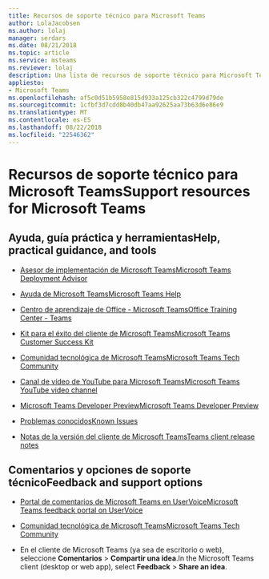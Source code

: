 ```yaml
---
title: Recursos de soporte técnico para Microsoft Teams
author: LolaJacobsen
ms.author: lolaj
manager: serdars
ms.date: 08/21/2018
ms.topic: article
ms.service: msteams
ms.reviewer: lolaj
description: Una lista de recursos de soporte técnico para Microsoft Teams que le ayudarán a usarlo de manera más eficiente y efectiva.
appliesto:
- Microsoft Teams
ms.openlocfilehash: af5c0d51b5958e815d933a125cb322c4799d79de
ms.sourcegitcommit: 1cfbf3d7cdd8b40db47aa92625aa73b63d6e86e9
ms.translationtype: MT
ms.contentlocale: es-ES
ms.lasthandoff: 08/22/2018
ms.locfileid: "22546362"
---
```

<a name="support-resources-for-microsoft-teams"></a><span data-ttu-id="fb35b-103">Recursos de soporte técnico para Microsoft Teams</span><span class="sxs-lookup"><span data-stu-id="fb35b-103">Support resources for Microsoft Teams</span></span>
=====================================

## <a name="help-practical-guidance-and-tools"></a><span data-ttu-id="fb35b-104">Ayuda, guía práctica y herramientas</span><span class="sxs-lookup"><span data-stu-id="fb35b-104">Help, practical guidance, and tools</span></span>

-   [<span data-ttu-id="fb35b-105">Asesor de implementación de Microsoft Teams</span><span class="sxs-lookup"><span data-stu-id="fb35b-105">Microsoft Teams Deployment Advisor</span></span>](https://go.microsoft.com/fwlink/?linkid=843465)

-   [<span data-ttu-id="fb35b-106">Ayuda de Microsoft Teams</span><span class="sxs-lookup"><span data-stu-id="fb35b-106">Microsoft Teams Help</span></span>](https://support.office.com/Teams)

-   [<span data-ttu-id="fb35b-107">Centro de aprendizaje de Office - Microsoft Teams</span><span class="sxs-lookup"><span data-stu-id="fb35b-107">Office Training Center - Teams</span></span>](https://support.office.com/article/Microsoft-Teams-video-training-4f108e54-240b-4351-8084-b1089f0d21d7)

-   [<span data-ttu-id="fb35b-108">Kit para el éxito del cliente de Microsoft Teams</span><span class="sxs-lookup"><span data-stu-id="fb35b-108">Microsoft Teams Customer Success Kit</span></span>](https://go.microsoft.com/fwlink/?linkid=846006)

-   [<span data-ttu-id="fb35b-109">Comunidad tecnológica de Microsoft Teams</span><span class="sxs-lookup"><span data-stu-id="fb35b-109">Microsoft Teams Tech Community</span></span>](https://go.microsoft.com/fwlink/p/?linkid=832751)

-   [<span data-ttu-id="fb35b-110">Canal de vídeo de YouTube para Microsoft Teams</span><span class="sxs-lookup"><span data-stu-id="fb35b-110">Microsoft Teams YouTube video channel</span></span>](https://go.microsoft.com/fwlink/?linkid=854398)

-   [<span data-ttu-id="fb35b-111">Microsoft Teams Developer Preview</span><span class="sxs-lookup"><span data-stu-id="fb35b-111">Microsoft Teams Developer Preview</span></span>](https://go.microsoft.com/fwlink/?linkid=854397)

-   [<span data-ttu-id="fb35b-112">Problemas conocidos</span><span class="sxs-lookup"><span data-stu-id="fb35b-112">Known Issues</span></span>](https://docs.microsoft.com/en-us/microsoftteams/known-issues)

-   [<span data-ttu-id="fb35b-113">Notas de la versión del cliente de Microsoft Teams</span><span class="sxs-lookup"><span data-stu-id="fb35b-113">Teams client release notes</span></span>](https://support.office.com/article/Release-notes-for-Microsoft-Teams-d7092a6d-c896-424c-b362-a472d5f105de)

## <a name="feedback-and-support-options"></a><span data-ttu-id="fb35b-114">Comentarios y opciones de soporte técnico</span><span class="sxs-lookup"><span data-stu-id="fb35b-114">Feedback and support options</span></span>

-   [<span data-ttu-id="fb35b-115">Portal de comentarios de Microsoft Teams en UserVoice</span><span class="sxs-lookup"><span data-stu-id="fb35b-115">Microsoft Teams feedback portal on UserVoice</span></span>](https://go.microsoft.com/fwlink/?linkid=854400)

-   [<span data-ttu-id="fb35b-116">Comunidad tecnológica de Microsoft Teams</span><span class="sxs-lookup"><span data-stu-id="fb35b-116">Microsoft Teams Tech Community</span></span>](https://go.microsoft.com/fwlink/p/?linkid=832751)

-   <span data-ttu-id="fb35b-117">En el cliente de Microsoft Teams (ya sea de escritorio o web), seleccione **Comentarios** > **Compartir una idea**.</span><span class="sxs-lookup"><span data-stu-id="fb35b-117">In the Microsoft Teams client (desktop or web app), select **Feedback** > **Share an idea**.</span></span>
